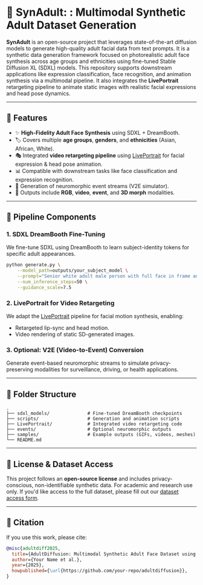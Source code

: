 # 🧠 SynAdult: : Multimodal Synthetic Adult Dataset Generation

**SynAdult** is an open-source project that leverages state-of-the-art diffusion models to generate high-quality adult facial data from text prompts. It is a synthetic data generation framework focused on photorealistic adult face synthesis across age groups and ethnicities using fine-tuned Stable Diffusion XL (SDXL) models. This repository supports downstream applications like expression classification, face recognition, and animation synthesis via a multimodal pipeline. It also integrates the **LivePortrait** retargeting pipeline to animate static images with realistic facial expressions and head pose dynamics.

---

## 🚀 Features

- ✨ **High-Fidelity Adult Face Synthesis** using SDXL + DreamBooth.
- 🏷️ Covers multiple **age groups**, **genders**, and **ethnicities** (Asian, African, White).
- 🎭 Integrated **video retargeting pipeline** using [LivePortrait](https://liveportrait.github.io/) for facial expression & head pose animation.
- 📊 Compatible with downstream tasks like face classification and expression recognition.
- 🎥 Generation of neuromorphic event streams (V2E simulator).
- 📡 Outputs include **RGB**, **video**, **event**, and **3D morph** modalities.

---

## 🧩 Pipeline Components

### 1. SDXL DreamBooth Fine-Tuning
We fine-tune SDXL using DreamBooth to learn subject-identity tokens for specific adult appearances.

```bash
python generate.py \
    --model_path=outputs/your_subject_model \
    --prompt="Senior white adult male person with full face in frame and beard, Frontal Pose, Unique face with distinct facial features" \
    --num_inference_steps=50 \
    --guidance_scale=7.5
```

### 2. LivePortrait for Video Retargeting
We adapt the [LivePortrait](https://liveportrait.github.io/) pipeline for facial motion synthesis, enabling:
- Retargeted lip-sync and head motion.
- Video rendering of static SD-generated images.

### 3. Optional: V2E (Video-to-Event) Conversion
Generate event-based neuromorphic streams to simulate privacy-preserving modalities for surveillance, driving, or health applications.

---

## 📁 Folder Structure

```
.
├── sdxl_models/              # Fine-tuned DreamBooth checkpoints
├── scripts/                  # Generation and animation scripts
├── LivePortrait/             # Integrated video retargeting code
├── events/                   # Optional neuromorphic outputs
├── samples/                  # Example outputs (GIFs, videos, meshes)
└── README.md
```

---

## 📜 License & Dataset Access

This project follows an **open-source license** and includes privacy-conscious, non-identifiable synthetic data. For academic and research use only. If you'd like access to the full dataset, please fill out our [dataset access form](#).

---

## 📣 Citation

If you use this work, please cite:

```bibtex
@misc{adultdiff2025,
  title={AdultDiffusion: Multimodal Synthetic Adult Face Dataset using Diffusion and Retargeting},
  author={Your Name et al.},
  year={2025},
  howpublished={\url{https://github.com/your-repo/adultdiffusion}},
}
```

